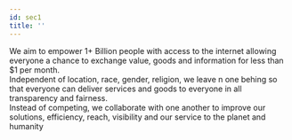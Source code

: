 ```yaml
---
id: sec1
title: ''
---
```


We aim to empower 1+ Billion people with access to the internet allowing everyone a chance to exchange value, goods and information for less than $1 per month. 
<br>
Independent of location, race, gender, religion, we leave n one behing so that everyone can deliver services and goods to everyone in all transparency and fairness. 
<br>
Instead of competing, we collaborate with one another to improve our solutions, efficiency, reach, visibility and our service to the planet and humanity
